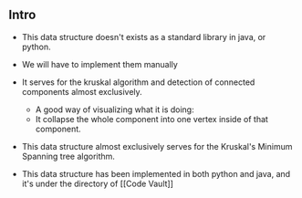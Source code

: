 ## Intro

* This data structure doesn't exists as a standard library in java, or python. 

* We will have to implement them manually

* It serves for the kruskal algorithm and detection of connected components almost exclusively. 
	* A good way of visualizing what it is doing: 
	* It collapse the whole component into one vertex inside of that component. 

* This data structure almost exclusively serves for the Kruskal's Minimum Spanning tree algorithm. 

* This data structure has been implemented in both python and java, and it's under the directory of [[Code Vault]]

